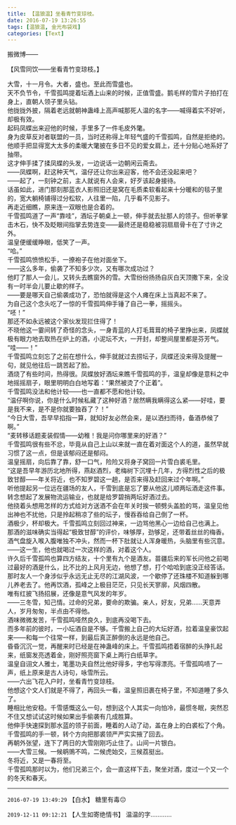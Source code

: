 ```yaml
---
title: 【温狼温】坐看青竹变琼枝。
date: 2016-07-19 13:26:55
tags: [温狼温, 金光布袋戏]
categories: [Text]
---
```


<p dir="ltr"  >搬微博——</p> 
<p dir="ltr"  >【风雪同饮——坐看青竹变琼枝。】</p> 
<p dir="ltr"  >大雪，十一月令。大者，盛也。至此而雪盛也。<br />天不负节令，千雪孤鸣提着坛酒上山来的时候，正值雪盛。鹅毛样的雪片子拍打在身上，直朝人领子里头钻。<br />他拢拢外披，隔着老远就朝神蛊峰上高声喊那死人温的名字——喊得着实不好听，却极有效。<br />起码凤蝶出来迎他的时候，手里多了一件毛皮外氅。<br />身为皮草反对者联盟的一员，当时还称得上年轻气盛的千雪孤鸣，自然是拒绝的。他顺手把显得宽大太多的柔暖大氅披在多日不见的爱女肩上，还十分贴心地系好了抽带。<br />这才伸手揉了揉凤蝶的头发，一边说话一边朝闲云斋去。<br />——凤蝶啊，赶这种天气，温仔还让你出来迎客，他不会还没起来吧？<br />——起了，一刻钟之前，主人就说有人会来，好歹该起身接待。<br />话虽如此，进门那刻那蓝衣人影照旧还是窝在毛质柔软看起来十分暖和的毯子里的，宽大躺椅铺得过分松软，人往里一陷，几乎看不见影子。<br />再走近细瞧，原来连一双眼也是合着的。<br />千雪孤鸣道了一声“靠哇”，酒坛子朝桌上一顿，伸手就去扯那人的领子。但听拳掌击木石，快不及眨眼间指掌去势连变——最终还是稳稳被羽扇扇骨卡在了寸许之外。<br />温皇便缓缓睁眼，低笑了一声。<br />“哈。”<br />千雪孤鸣愤愤松手，一撩袍子在他对面坐下。<br />——这么多年，偷袭了不知多少次，又有哪次成功过？<br />他盯了那人一会儿，又转头去瞧窗外的雪。大雪纷纷扬扬自灰白天顶撒下来，全没有一时半会儿要止歇的样子。<br />——要是哪天自己偷袭成功了，恐怕就得是这个人瘫在床上当真起不来了。<br />为自己这个念头吃了一惊的千雪孤鸣伸手锤了自己一拳，摇摇头。<br />“呸！”<br />那还不如永远被这个家伙发现拦住得了！<br />不晓他这一霎间转了奇怪的念头，一身青蓝的人打毛茸茸的椅子里挣出来，凤蝶就极有眼力地去取热在炉上的酒，小泥坛不大，一开封，却整间屋里都是芬芳气。<br />“哇——！”<br />千雪孤鸣立刻忘了之前在想什么，伸手就就过去捞坛子，凤蝶还没来得及提醒一句，就见他往后一跳苦起了脸。<br />酒烧了有些时间，热得很。凤蝶放好酒坛来瞧千雪孤鸣的手，温皇却像是意料之中地摇摇扇子，眼里明明白白地写着：“果然被烫了个正着”。<br />千雪孤鸣没法和他计较——也一直都不愿和他计较。<br />“温仔啊你说，你是什么时候私藏了这种好酒？居然瞒我瞒得这么紧——好哇，要是我不来，是不是你就要独吞了？！”<br />“今日大雪，吾早早掐指一算，就知好友必然会来，是以洒扫而待，备酒恭候了啊。”<br />“麦转移话题麦装假情——幼稚！我是问你哪里来的好酒？”<br />千雪孤鸣很有些不忿，毕竟从自己上山以来就一直在着对面这个人的道，虽然早就习惯了这一点，但是该郁闷还是郁闷。<br />温皇摇扇，向后靠了靠，舒一口气，险险又将身子窝回一片雪白裘毛里。<br />“这是吾早年游历北地所得，燕赵酒烈，老梅树下沉埋十几年，方得烈性之后的极致甘醇——年关将近，也不知罗碧这一趟，是否来得及赶回来过个年啊。”<br />听他提起另一位远在疆场的友人，千雪到底是忘了要从他这儿顺两坛酒走这件事。转念想起了发展物流运输业，也就是给罗碧捎两坛好酒过去。<br />他挠着头想用怎样的方式给对方送酒不会在年关时挨一顿劈头盖脸的骂，温皇见他出神也不扰他，只是拎起稍凉了些的坛子，慢吞吞给自己倒了一杯。<br />酒极少，杯却极大。千雪孤鸣立刻回过神来，一边骂他黑心一边给自己也满上。<br />那酒的滋味确实当得起“极致甘醇”的评价，味够厚，劲够足，还带着丝丝的梅香。酒气盘旋入喉入腹唯独不冲头，然而一杯下肚就让人浑身暖热，头脑里有些沉意。<br />——这一生，他也就喝过一次这样的酒，对着这个人。<br />许久后千雪孤鸣也算四方结友，十个里有九个是酒友。苗疆后来的军长问他之前喝过最好的酒是什么，比不比的上风月无边，他想了想，打个哈哈到底没正经答话。<br />那时友人一个身涉似乎永远无止无尽的江湖风波，一个歇停了还珠楼不知道躲到哪儿养老去了。他再饮酒，孤峰之上极目茫茫，只见长天寥廓，风烟四散。<br />唯有红披飞扬招展，还像是意气风发的年岁。<br />——三冬雪，知己情。过命的兄弟，要命的欺骗。亲人，好友，兄弟……天意弄人，岁月匆匆，半点由不得他。<br />酒味微微发苦，千雪孤鸣哑然良久，到底再没喝下去。<br />而多年前的彼时，一小坛酒自是不够。千雪搬上自己的大坛好酒，拉着温皇豪饮起来——和每一个往常一样，到最后真正醉倒的永远是他自己。<br />昏昏沉沉一觉，再醒来时已经是在神蛊峰的床上。千雪孤鸣捂着宿醉的头挣扎起来，纸窗发亮透着金，刚好照亮窗下桌上两行白纸草字。<br />温皇自诩文人雅士，笔墨功夫自然比他好得多，字也写得漂亮。千雪孤鸣啧了一声，纸上原来是古人诗句，咏雪所云。<br />——六出飞花入户时，坐看青竹变琼枝。<br />他想这个文人们就是不得了，再回头一看，温皇照旧裹在椅子里，不知道睡了多久了。<br />睡相比他安稳。千雪感慨这么一句，想到这个人其实一向怕冷，最惯冬眠，突然忍不住又想试试这时候如果出手偷袭有几成胜算。<br />他伸手快速探到那水蓝的领子前面，睡着的人动了动，盖在身上的白裘松了个角。<br />千雪孤鸣的手一顿，转个方向把那裘领严严实实掖了回去。<br />再朝外张望，连下了两日的大雪刚刚巧止住了。山间一片银白。<br />——大雪三候。一候鹖鴠不鸣，二候虎始交，三候荔挺出。<br />冬将近，又是一春将至。<br />千雪孤鸣那时以为，他们兄弟三个，会一直这样下去，聚坐对酒，度过一个又一个的冬天和春天。</p>

<!-- more -->

---

`2016-07-19 13:49:29` 【白水】 糖里有毒😔

`2019-12-11 09:12:21` 【人生如寄绝情书】 温温的字…………
